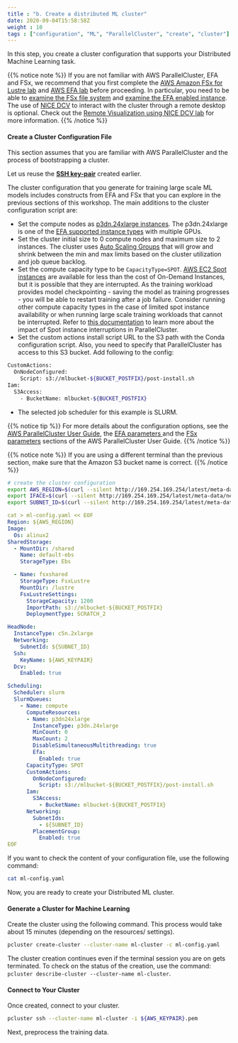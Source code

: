 ```yaml
---
title : "b. Create a distributed ML cluster"
date: 2020-09-04T15:58:58Z
weight : 10
tags : ["configuration", "ML", "ParallelCluster", "create", "cluster"]
---
```


In this step, you create a cluster configuration that supports your Distributed Machine Learning task.

{{% notice note %}}
If you are not familiar with AWS ParallelCluster, EFA and FSx, we recommend that you first complete the [AWS Amazon FSx for Lustre lab](../04-amazon-fsx-for-lustre.html) and [AWS EFA lab](../07-efa.html) before proceeding.
In particular, you need to be able to [examine the FSx file system](../04-amazon-fsx-for-lustre/03-check-fs.html) and [examine the EFA enabled instance](../07-efa/02-check-efa.html).
The use of [NICE DCV](https://aws.amazon.com/hpc/dcv/) to interact with the cluster through a remote desktop is optional. Check out the [Remote Visualization using NICE DCV lab](../06-nice-dcv.html) for more information.
{{% /notice %}}

#### Create a Cluster Configuration File

This section assumes that you are familiar with AWS ParallelCluster and the process of bootstrapping a cluster.

Let us reuse the [**SSH key-pair**](/02-aws-getting-started/05-key-pair-create.html) created earlier.

The cluster configuration that you generate for training large scale ML models includes constructs from EFA and FSx that you can explore in the previous sections of this workshop. The main additions to the cluster configuration script are:

- Set the compute nodes as [p3dn.24xlarge instances](https://aws.amazon.com/ec2/instance-types/). The p3dn.24xlarge is one of the [EFA supported instance types](https://docs.aws.amazon.com/AWSEC2/latest/UserGuide/efa.html#efa-instance-types) with multiple GPUs.
- Set the cluster initial size to 0 compute nodes and maximum size to 2 instances. The cluster uses [Auto Scaling Groups](https://docs.aws.amazon.com/autoscaling/ec2/userguide/AutoScalingGroup.html) that will grow and shrink between the min and max limits based on the cluster utilization and job queue backlog.
- Set the compute capacity type to be `CapacityType=SPOT`. [AWS EC2 Spot instances](https://aws.amazon.com/ec2/spot) are available for less than the cost of On-Demand Instances, but it is possible that they are interrupted. As the training workload provides model checkpointing - saving the model as training progresses - you will be able to restart training after a job failure. Consider running other compute capacity types in the case of limited spot instance availability or when running large scale training workloads that cannot be interrupted. Refer to [this documentation](https://docs.aws.amazon.com/parallelcluster/latest/ug/Scheduling-v3.html#yaml-Scheduling-SlurmQueues-CapacityType) to learn more about the impact of Spot instance interruptions in ParallelCluster.  
- Set the custom actions install script URL to the S3 path with the Conda configuration script. Also, you need to specify that ParallelCluster has access to this S3 bucket. Add following to the config:

```bash
CustomActions:
  OnNodeConfigured:
    Script: s3://mlbucket-${BUCKET_POSTFIX}/post-install.sh
Iam:
  S3Access:
    - BucketName: mlbucket-${BUCKET_POSTFIX}
```
- The selected job scheduler for this example is SLURM.

{{% notice tip %}}
For more details about the configuration options, see the [AWS ParallelCluster User Guide](https://docs.aws.amazon.com/parallelcluster/latest/ug/parallelcluster-version-3.html), the [EFA parameters ](https://docs.aws.amazon.com/parallelcluster/latest/ug/Scheduling-v3.html#yaml-Scheduling-SlurmQueues-ComputeResources-Efa) and the [FSx parameters](https://docs.aws.amazon.com/parallelcluster/latest/ug/SharedStorage-v3.html#SharedStorage-v3-FsxLustreSettings) sections of the AWS ParallelCluster User Guide.
{{% /notice %}}

{{% notice note %}}
If you are using a different terminal than the previous section, make sure that the Amazon S3 bucket name is correct.
{{% /notice %}}

```bash
# create the cluster configuration
export AWS_REGION=$(curl --silent http://169.254.169.254/latest/meta-data/placement/region)
export IFACE=$(curl --silent http://169.254.169.254/latest/meta-data/network/interfaces/macs/)
export SUBNET_ID=$(curl --silent http://169.254.169.254/latest/meta-data/network/interfaces/macs/${IFACE}/subnet-id)
```

```yaml
cat > ml-config.yaml << EOF
Region: ${AWS_REGION}
Image:
  Os: alinux2
SharedStorage:
  - MountDir: /shared
    Name: default-ebs
    StorageType: Ebs

  - Name: fsxshared
    StorageType: FsxLustre
    MountDir: /lustre
    FsxLustreSettings:
      StorageCapacity: 1200
      ImportPath: s3://mlbucket-${BUCKET_POSTFIX}
      DeploymentType: SCRATCH_2

HeadNode:
  InstanceType: c5n.2xlarge
  Networking:
    SubnetId: ${SUBNET_ID}
  Ssh:
    KeyName: ${AWS_KEYPAIR}
  Dcv:
    Enabled: true

Scheduling:
  Scheduler: slurm
  SlurmQueues:
    - Name: compute
      ComputeResources:
      - Name: p3dn24xlarge
        InstanceType: p3dn.24xlarge
        MinCount: 0
        MaxCount: 2
        DisableSimultaneousMultithreading: true
        Efa:
          Enabled: true
      CapacityType: SPOT
      CustomActions:
        OnNodeConfigured:
          Script: s3://mlbucket-${BUCKET_POSTFIX}/post-install.sh
      Iam:
        S3Access:
          - BucketName: mlbucket-${BUCKET_POSTFIX}
      Networking:
        SubnetIds:
          - ${SUBNET_ID}
        PlacementGroup:
          Enabled: true
EOF
```

If you want to check the content of your configuration file, use the following command:

```bash
cat ml-config.yaml
```

Now, you are ready to create your Distributed ML cluster.

#### Generate a Cluster for Machine Learning

Create the cluster using the following command. This process would take about 15 minutes (depending on the resources/ settings).

```bash
pcluster create-cluster --cluster-name ml-cluster -c ml-config.yaml
```

The cluster creation continues even if the terminal session you are on gets terminated. To check on the status of the creation, use the command: `pcluster describe-cluster --cluster-name ml-cluster`.

#### Connect to Your Cluster

Once created, connect to your cluster.

```bash
pcluster ssh --cluster-name ml-cluster -i ${AWS_KEYPAIR}.pem
```

Next, preprocess the training data.
